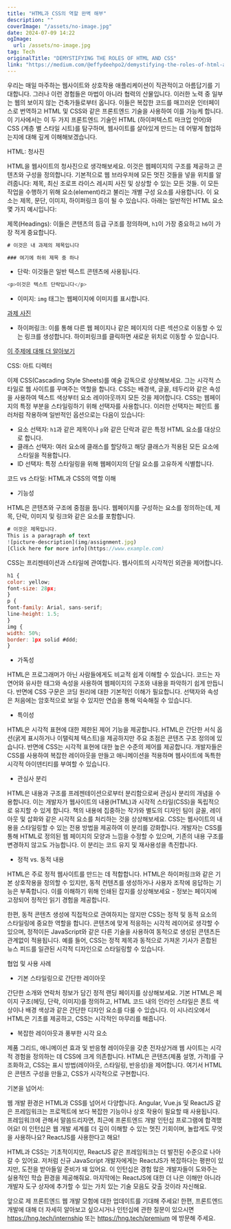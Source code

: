 ```yaml
---
title: "HTML과 CSS의 역할 완벽 해부"
description: ""
coverImage: "/assets/no-image.jpg"
date: 2024-07-09 14:22
ogImage: 
  url: /assets/no-image.jpg
tag: Tech
originalTitle: "DEMYSTIFYING THE ROLES OF HTML AND CSS"
link: "https://medium.com/@effydeehpo2/demystifying-the-roles-of-html-and-css-9f8ddc236e68"
---
```



우리는 매일 마주하는 웹사이트와 상호작용 애플리케이션이 직관적이고 아름답기를 기대합니다. 그러나 이런 경험들은 마법이 아니라 협력의 산물입니다. 이러한 노력 중 일부는 웹의 보이지 않는 건축가들로부터 옵니다. 이들은 복잡한 코드를 매끄러운 인터페이스로 번역하고 HTML 및 CSS와 같은 프론트엔드 기술을 사용하여 이를 가능케 합니다. 이 기사에서는 이 두 가지 프론트엔드 기술인 HTML (하이퍼텍스트 마크업 언어)와 CSS (계층 별 스타일 시트)를 탐구하며, 웹사이트를 살아있게 만드는 데 어떻게 협업하는지에 대해 깊게 이해해보겠습니다.

HTML: 청사진

HTML을 웹사이트의 청사진으로 생각해보세요. 이것은 웹페이지의 구조를 제공하고 콘텐츠와 구성을 정의합니다. 기본적으로 웹 브라우저에 모든 멋진 것들을 넣을 위치를 알려줍니다: 제목, 최신 조로프 라이스 레시피 사진 및 상상할 수 있는 모든 것들. 이 모든 작업을 수행하기 위해 요소(element)라고 불리는 개별 구성 요소를 사용합니다. 이 요소는 제목, 문단, 이미지, 하이퍼링크 등이 될 수 있습니다. 아래는 일반적인 HTML 요소 몇 가지 예시입니다:

제목(Headings): 이들은 콘텐츠의 등급 구조를 정의하며, `h1`이 가장 중요하고 `h6`이 가장 적게 중요합니다.

<div class="content-ad"></div>

```js
# 이것은 내 과제의 제목입니다

### 여기에 하위 제목 중 하나

```

- 단락: 이것들은 일반 텍스트 콘텐츠에 사용됩니다.

```js
<p>이것은 텍스트 단락입니다</p>
```

- 이미지: `img` 태그는 웹페이지에 이미지를 표시합니다.

<div class="content-ad"></div>


[과제 사진](img/assignment.jpg)

- 하이퍼링크: 이를 통해 다른 웹 페이지나 같은 페이지의 다른 섹션으로 이동할 수 있는 링크를 생성합니다. 하이퍼링크를 클릭하면 새로운 위치로 이동할 수 있습니다.

[이 주제에 대해 더 알아보기](https://www.example.com)

CSS: 아트 디렉터


<div class="content-ad"></div>

이제 CSS(Cascading Style Sheets)를 예술 감독으로 상상해보세요. 그는 시각적 스타일로 웹 사이트를 꾸며주는 역할을 합니다. CSS는 배경색, 글꼴, 테두리와 같은 속성을 사용하여 텍스트 색상부터 요소 레이아웃까지 모든 것을 제어합니다. CSS는 웹페이지의 특정 부분을 스타일링하기 위해 선택자를 사용합니다. 이러한 선택자는 페인트 롤러처럼 작용하며 일반적인 옵션으로는 다음이 있습니다:

- 요소 선택자: `h1`과 같은 제목이나 `p`와 같은 단락과 같은 특정 HTML 요소를 대상으로 합니다.
- 클래스 선택자: 여러 요소에 클래스를 할당하고 해당 클래스가 적용된 모든 요소에 스타일을 적용합니다.
- ID 선택자: 특정 스타일링을 위해 웹페이지의 단일 요소를 고유하게 식별합니다.

코드 vs 스타일: HTML과 CSS의 역할 이해

- 기능성

<div class="content-ad"></div>

HTML은 콘텐츠와 구조에 중점을 둡니다. 웹페이지를 구성하는 요소를 정의하는데, 제목, 단락, 이미지 및 링크와 같은 요소를 포함합니다.

```js
# 이것은 제목입니다.
This is a paragraph of text
![picture-description](img/assignment.jpg)
[Click here for more info](https://www.example.com)
```

CSS는 프리젠테이션과 스타일에 관여합니다. 웹사이트의 시각적인 외관을 제어합니다.

```js
h1 {
color: yellow;
font-size: 28px;
}
p {
font-family: Arial, sans-serif;
line-height: 1.5;
}
img {
width: 50%;
border: 1px solid #ddd;
}
```

<div class="content-ad"></div>

- 가독성

HTML은 프로그래머가 아닌 사람들에게도 비교적 쉽게 이해할 수 있습니다. 코드는 자연어와 유사한 태그와 속성을 사용하여 웹페이지의 구조와 내용을 파악하기 쉽게 만듭니다. 반면에 CSS 구문은 코딩 원리에 대한 기본적인 이해가 필요합니다. 선택자와 속성은 처음에는 암호적으로 보일 수 있지만 연습을 통해 익숙해질 수 있습니다.

- 특이성

HTML은 시각적 표현에 대한 제한된 제어 기능을 제공합니다. HTML은 간단한 서식 옵션(굵게 표시하거나 이탤릭체 텍스트)을 제공하지만 주요 초점은 콘텐츠 구조 정의에 있습니다. 반면에 CSS는 시각적 표현에 대한 높은 수준의 제어를 제공합니다. 개발자들은 CSS를 사용하여 복잡한 레이아웃을 만들고 애니메이션을 적용하며 웹사이트에 독특한 시각적 아이덴티티를 부여할 수 있습니다.

<div class="content-ad"></div>

- 관심사 분리

HTML은 내용과 구조를 프레젠테이션으로부터 분리함으로써 관심사 분리의 개념을 수용합니다. 이는 개발자가 웹사이트의 내용(HTML)과 시각적 스타일(CSS)을 독립적으로 유지할 수 있게 합니다. 책의 내용에 집중하는 작가와 별도의 디자인 팀이 글꼴, 레이아웃 및 삽화와 같은 시각적 요소를 처리하는 것을 상상해보세요. CSS는 웹사이트의 내용을 스타일링할 수 있는 전용 방법을 제공하여 이 분리를 강화합니다. 개발자는 CSS를 통해 HTML로 정의된 웹 페이지의 모양과 느낌을 수정할 수 있으며, 기존의 내용 구조를 변경하지 않고도 가능합니다. 이 분리는 코드 유지 및 재사용성을 촉진합니다.

- 정적 vs. 동적 내용

HTML은 주로 정적 웹사이트를 만드는 데 적합합니다. HTML은 하이퍼링크와 같은 기본 상호작용을 정의할 수 있지만, 동적 컨텐츠를 생성하거나 사용자 조작에 응답하는 기능은 부족합니다. 이를 이해하기 위해 인쇄된 잡지를 상상해보세요 - 정보는 페이지에 고정되어 정적인 읽기 경험을 제공합니다.

<div class="content-ad"></div>

한편, 동적 콘텐츠 생성에 직접적으로 관여하지는 않지만 CSS는 정적 및 동적 요소의 스타일링에 중요한 역할을 합니다. 콘텐츠에 맞게 적응하는 시각적 레이어로 생각할 수 있으며, 정적이든 JavaScript와 같은 다른 기술을 사용하여 동적으로 생성된 콘텐츠든 관계없이 적용됩니다. 예를 들어, CSS는 정적 제목과 동적으로 가져온 기사가 혼합된 뉴스 피드를 일관된 시각적 디자인으로 스타일링할 수 있습니다.

협업 및 사용 사례

- 기본 스타일링으로 간단한 레이아웃

간단한 소개와 연락처 정보가 담긴 정적 랜딩 페이지를 상상해보세요. 기본 HTML은 페이지 구조(헤딩, 단락, 이미지)를 정의하고, HTML 코드 내의 인라인 스타일은 폰트 색상이나 배경 색상과 같은 간단한 디자인 요소를 다룰 수 있습니다. 이 시나리오에서 HTML은 기초를 제공하고, CSS는 시각적인 마무리를 해줍니다.

<div class="content-ad"></div>

- 복잡한 레이아웃과 풍부한 시각 요소

제품 그리드, 애니메이션 효과 및 반응형 레이아웃을 갖춘 전자상거래 웹 사이트는 시각적 경험을 정의하는 데 CSS에 크게 의존합니다. HTML은 콘텐츠(제품 설명, 가격)를 구조화하고, CSS는 표시 방법(레이아웃, 스타일링, 반응성)을 제어합니다. 여기서 HTML은 콘텐츠 구성을 만들고, CSS가 시각적으로 구현합니다.

기본을 넘어서:

웹 개발 환경은 HTML과 CSS를 넘어서 다양합니다. Angular, Vue.js 및 ReactJS 같은 프레임워크는 프로젝트에 보다 복잡한 기능이나 상호 작용이 필요할 때 사용됩니다. 프레임워크에 관해서 말씀드리자면, 최근에 프론트엔드 개발 인턴십 프로그램에 합격했어요! 이 인턴십은 웹 개발 세계를 더 깊이 이해할 수 있는 멋진 기회이며, 놀랍게도 무엇을 사용하나요? ReactJS를 사용한다고 해요!

<div class="content-ad"></div>

HTML과 CSS는 기초적이지만, ReactJS 같은 프레임워크는 더 발전된 수준으로 나아갈 수 있어요. 저처럼 신규 JavaScript 개발자에게는 ReactJS가 복잡하다는 평판이 있지만, 도전을 받아들일 준비가 돼 있어요. 이 인턴십은 경험 많은 개발자들이 도와주는 실용적인 학습 환경을 제공해줘요. 마지막에는 ReactJS에 대한 더 나은 이해만 아니라 개발자 도구 상자에 추가할 수 있는 가치 있는 기술 모음도 갖출 것이라 자신해요.

앞으로 제 프론트엔드 웹 개발 모험에 대한 업데이트를 기대해 주세요! 한편, 프론트엔드 개발에 대해 더 자세히 알아보고 싶으시거나 인턴십에 관한 질문이 있으시면 https://hng.tech/internship 또는 https://hng.tech/premium 에 방문해 주세요.